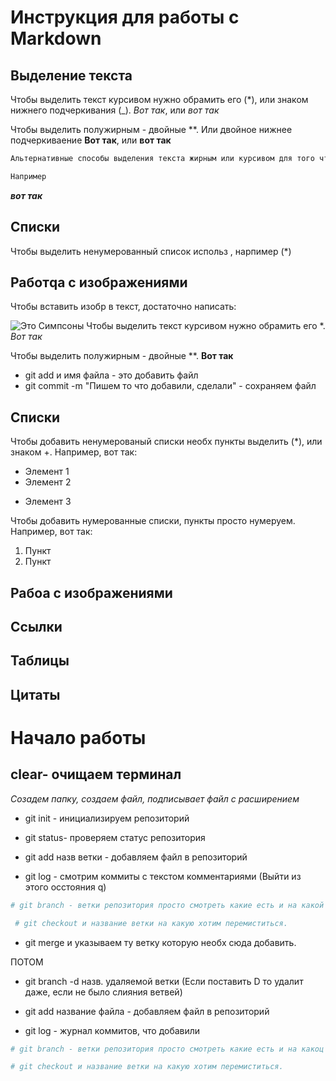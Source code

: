 # Инструкция для работы с Markdown

## Выделение текста

Чтобы выделить текст курсивом нужно обрамить его (*), или знаком нижнего подчеркивания (_). 
*Вот так*, или _вот так_

 Чтобы выделить полужирным - двойные **. Или двойное нижнее подчеркиваение
**Вот так**, или __вот так__

``` sh
Альтернативные способы выделения текста жирным или курсивом для того чтобы совмещать два этих способа. 

Например 
```
_**вот так**_

## Списки
Чтобы  выделить ненумерованный список использ , нарпимер (*)

## Работqа с изображениями

Чтобы вставить изобр в текст, достаточно написать:


![Это Симпсоны](13.jpg)
Чтобы выделить текст курсивом нужно обрамить его *.
*Вот так*

 Чтобы выделить полужирным - двойные **.
**Вот так**

* git add и имя файла - это добавить файл
* git commit -m "Пишем то что добавили, сделали" - сохраняем файл


## Списки

Чтобы добавить ненумерованый списки необх пункты выделить (*), или знаком +. Например, вот так:
* Элемент 1
* Элемент 2
+ Элемент 3

Чтобы добавить нумерованные списки, пункты просто нумеруем.
Например, вот так:

1. Пункт
2. Пункт

## Рабоа с изображениями

## Ссылки

## Таблицы

## Цитаты

# Начало работы 

## clear- очищаем терминал

*Созадем папку, создаем файл, подписывает файл с расширением*

* git init - инициализируем репозиторий

* git status-  проверяем статус репозитория

* git add назв ветки - добавляем файл в репозиторий

* git log - смотрим коммиты с текстом комментариями (Выйти из этого осстояния q)

```sh
# git branch - ветки репозитория просто смотреть какие есть и на какой находимся. Если пишем ее название, то созадем новую ветку.

 # git checkout и название ветки на какую хотим перемиститься.

```

* git merge и указываем ту ветку которую необх сюда добавить.

ПОТОМ

 * git branch -d назв. удаляемой ветки (Если поставить D то удалит даже, если не было слияния ветвей)

 
* git add название файла - добавляем файл в репозиторий
 
* git log - журнал коммитов, что добавили 

```sh
# git branch - ветки репозитория просто смотреть какие есть и на какоц находимся. Если пишем ее название то созадем новую ветку/

# git checkout и название ветки на какую хотим перемиститься.

```

